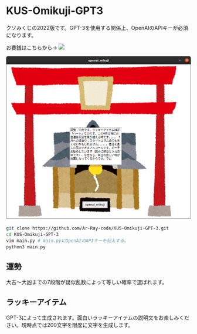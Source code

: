 # KUS-Omikuji-GPT3
クソみくじの2022版です。GPT-3を使用する関係上、OpenAIのAPIキーが必須になります。

お賽銭はこちらから→ [![](https://user-images.githubusercontent.com/4967343/89290226-7660bb00-d650-11ea-9c30-3e4fc8502ad5.png)](https://github.com/sponsors/Ar-Ray-code)

![](omikuji-img.png)

```bash
git clone https://github.com/Ar-Ray-code/KUS-Omikuji-GPT-3.git
cd KUS-Omikuji-GPT-3
vim main.py # main.pyにOpenAIのAPIキーを記入する。
python3 main.py
```

## 運勢

大吉〜大凶までの7段階が疑似乱数によって等しい確率で選ばれます。

## ラッキーアイテム

GPT-3によって生成されます。面白いラッキーアイテムの説明文をお楽しみください。現時点では200文字を限度に文字を生成します。
